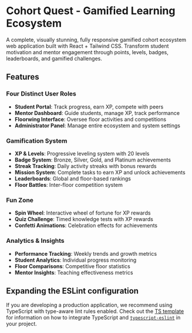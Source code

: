 # Cohort Quest - Gamified Learning Ecosystem

A complete, visually stunning, fully responsive gamified cohort ecosystem web application built with React + Tailwind CSS. Transform student motivation and mentor engagement through points, levels, badges, leaderboards, and gamified challenges.

## Features

### Four Distinct User Roles
- **Student Portal**: Track progress, earn XP, compete with peers
- **Mentor Dashboard**: Guide students, manage XP, track performance
- **Floorwing Interface**: Oversee floor activities and competitions
- **Administrator Panel**: Manage entire ecosystem and system settings

### Gamification System
- **XP & Levels**: Progressive leveling system with 20 levels
- **Badge System**: Bronze, Silver, Gold, and Platinum achievements
- **Streak Tracking**: Daily activity streaks with bonus rewards
- **Mission System**: Complete tasks to earn XP and unlock achievements
- **Leaderboards**: Global and floor-based rankings
- **Floor Battles**: Inter-floor competition system

### Fun Zone
- **Spin Wheel**: Interactive wheel of fortune for XP rewards
- **Quiz Challenge**: Timed knowledge tests with XP rewards
- **Confetti Animations**: Celebration effects for achievements

### Analytics & Insights
- **Performance Tracking**: Weekly trends and growth metrics
- **Student Analytics**: Individual progress monitoring
- **Floor Comparisons**: Competitive floor statistics
- **Mentor Insights**: Teaching effectiveness metrics
## Expanding the ESLint configuration

If you are developing a production application, we recommend using TypeScript with type-aware lint rules enabled. Check out the [TS template](https://github.com/vitejs/vite/tree/main/packages/create-vite/template-react-ts) for information on how to integrate TypeScript and [`typescript-eslint`](https://typescript-eslint.io) in your project.
